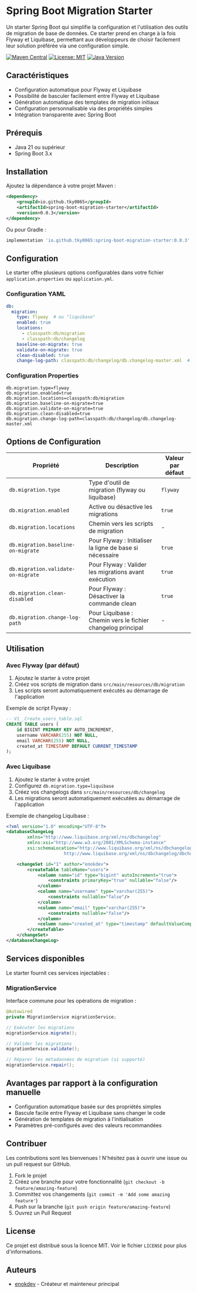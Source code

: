 # Spring Boot Migration Starter

Un starter Spring Boot qui simplifie la configuration et l'utilisation des outils de migration de base de données. Ce starter prend en charge à la fois Flyway et Liquibase, permettant aux développeurs de choisir facilement leur solution préférée via une configuration simple.

[![Maven Central](https://img.shields.io/maven-central/v/io.github.tky0065/spring-boot-migration-starter.svg)](https://central.sonatype.com/artifact/io.github.tky0065/spring-boot-migration-starter)
[![License: MIT](https://img.shields.io/badge/License-MIT-yellow.svg)](https://opensource.org/licenses/MIT)
[![Java Version](https://img.shields.io/badge/Java-21-blue.svg)](https://www.oracle.com/java/technologies/javase/jdk21-archive-downloads.html)

## Caractéristiques

- Configuration automatique pour Flyway et Liquibase
- Possibilité de basculer facilement entre Flyway et Liquibase
- Génération automatique des templates de migration initiaux
- Configuration personnalisable via des propriétés simples
- Intégration transparente avec Spring Boot

## Prérequis

- Java 21 ou supérieur
- Spring Boot 3.x

## Installation

Ajoutez la dépendance à votre projet Maven :

```xml
<dependency>
    <groupId>io.github.tky0065</groupId>
    <artifactId>spring-boot-migration-starter</artifactId>
    <version>0.0.3</version>
</dependency>
```

Ou pour Gradle :

```gradle
implementation 'io.github.tky0065:spring-boot-migration-starter:0.0.3'
```

## Configuration

Le starter offre plusieurs options configurables dans votre fichier `application.properties` ou `application.yml`.

### Configuration YAML

```yaml
db:
  migration:
    type: flyway  # ou "liquibase"
    enabled: true
    locations:
      - classpath:db/migration
      - classpath:db/changelog
    baseline-on-migrate: true
    validate-on-migrate: true
    clean-disabled: true
    change-log-path: classpath:db/changelog/db.changelog-master.xml  # Pour Liquibase uniquement
```

### Configuration Properties

```properties
db.migration.type=flyway
db.migration.enabled=true
db.migration.locations=classpath:db/migration
db.migration.baseline-on-migrate=true
db.migration.validate-on-migrate=true
db.migration.clean-disabled=true
db.migration.change-log-path=classpath:db/changelog/db.changelog-master.xml
```

## Options de Configuration

| Propriété | Description | Valeur par défaut |
|-----------|-------------|-------------------|
| `db.migration.type` | Type d'outil de migration (flyway ou liquibase) | `flyway` |
| `db.migration.enabled` | Active ou désactive les migrations | `true` |
| `db.migration.locations` | Chemin vers les scripts de migration | - |
| `db.migration.baseline-on-migrate` | Pour Flyway : Initialiser la ligne de base si nécessaire | `true` |
| `db.migration.validate-on-migrate` | Pour Flyway : Valider les migrations avant exécution | `true` |
| `db.migration.clean-disabled` | Pour Flyway : Désactiver la commande clean | `true` |
| `db.migration.change-log-path` | Pour Liquibase : Chemin vers le fichier changelog principal | - |

## Utilisation

### Avec Flyway (par défaut)

1. Ajoutez le starter à votre projet
2. Créez vos scripts de migration dans `src/main/resources/db/migration`
3. Les scripts seront automatiquement exécutés au démarrage de l'application

Exemple de script Flyway :
```sql
-- V1__Create_users_table.sql
CREATE TABLE users (
    id BIGINT PRIMARY KEY AUTO_INCREMENT,
    username VARCHAR(255) NOT NULL,
    email VARCHAR(255) NOT NULL,
    created_at TIMESTAMP DEFAULT CURRENT_TIMESTAMP
);
```

### Avec Liquibase

1. Ajoutez le starter à votre projet
2. Configurez `db.migration.type=liquibase`
3. Créez vos changelogs dans `src/main/resources/db/changelog`
4. Les migrations seront automatiquement exécutées au démarrage de l'application

Exemple de changelog Liquibase :
```xml
<?xml version="1.0" encoding="UTF-8"?>
<databaseChangeLog
        xmlns="http://www.liquibase.org/xml/ns/dbchangelog"
        xmlns:xsi="http://www.w3.org/2001/XMLSchema-instance"
        xsi:schemaLocation="http://www.liquibase.org/xml/ns/dbchangelog
                      http://www.liquibase.org/xml/ns/dbchangelog/dbchangelog-4.25.xsd">

    <changeSet id="1" author="enokdev">
        <createTable tableName="users">
            <column name="id" type="bigint" autoIncrement="true">
                <constraints primaryKey="true" nullable="false"/>
            </column>
            <column name="username" type="varchar(255)">
                <constraints nullable="false"/>
            </column>
            <column name="email" type="varchar(255)">
                <constraints nullable="false"/>
            </column>
            <column name="created_at" type="timestamp" defaultValueComputed="CURRENT_TIMESTAMP"/>
        </createTable>
    </changeSet>
</databaseChangeLog>
```

## Services disponibles

Le starter fournit ces services injectables :

### MigrationService

Interface commune pour les opérations de migration :

```java
@Autowired
private MigrationService migrationService;

// Exécuter les migrations
migrationService.migrate();

// Valider les migrations
migrationService.validate();

// Réparer les métadonnées de migration (si supporté)
migrationService.repair();
```

## Avantages par rapport à la configuration manuelle

- Configuration automatique basée sur des propriétés simples
- Bascule facile entre Flyway et Liquibase sans changer le code
- Génération de templates de migration à l'initialisation
- Paramètres pré-configurés avec des valeurs recommandées

## Contribuer

Les contributions sont les bienvenues ! N'hésitez pas à ouvrir une issue ou un pull request sur GitHub.

1. Fork le projet
2. Créez une branche pour votre fonctionnalité (`git checkout -b feature/amazing-feature`)
3. Committez vos changements (`git commit -m 'Add some amazing feature'`)
4. Push sur la branche (`git push origin feature/amazing-feature`)
5. Ouvrez un Pull Request

## License

Ce projet est distribué sous la licence MIT. Voir le fichier `LICENSE` pour plus d'informations.

## Auteurs

- [enokdev](https://enok-dev.vercel.app/) - Créateur et mainteneur principal
